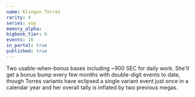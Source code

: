 ```yaml
---
name: Klingon Torres
rarity: 4
series: voy
memory_alpha:
bigbook_tier: 6
events: 16
in_portal: true
published: true
---
```


Two usable-when-bonus bases including ~900 SEC for daily work. She'll get a bonus bump every few months with double-digit events to date, though Torres variants have eclipsed a single variant event just once in a calendar year and her overall tally is inflated by two previous megas.
